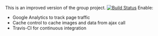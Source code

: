 
This is an improved version of the group project. [![Build Status](https://travis-ci.org/tamulemon/my-neighborhood.svg?branch=master)](https://travis-ci.org/tamulemon/my-neighborhood)
Enable:
- Google Analytics to track page traffic
- Cache control to cache images and data from ajax call
- Travis-CI for continuous integration

